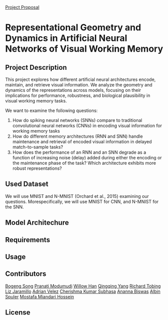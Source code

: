 [Project Proposal](https://docs.google.com/document/d/1pwuYGbVma8OiFHTI-iN2m2P2oGrjt1MlXhvuB7ECuI0/edit?tab=t.0)


# Representational Geometry and Dynamics in Artificial Neural Networks of Visual Working Memory 

## Project Description
This project explores how different artificial neural architectures encode, maintain, and retrieve visual information. We analyze the geometry and dynamics of the representations across models, focusing on their implications for performance, robustness, and biological plausibility in visual working memory tasks.

We want to examine the following questions:
 1. How do spiking neural networks (SNNs) compare to traditional convolutional neural networks (CNNs) in encoding visual information for working memory tasks
 2. How do different memory architectures (RNN and SNN) handle maintenance and retrieval of encoded visual information in delayed match-to-sample tasks?
 3. How does the performance of an RNN and an SNN degrade as a function of increasing noise (delay) added during either the encoding or the maintenance phase of the task? Which architecture exhibits more robust representations?


## Used Dataset

We will use MNIST and N-MNIST (Orchard et al., 2015) examining our questions. Morespecifically, we will use MNIST for CNN, and N-MNIST for the SNN. 


## Model Architechure 


## Requirements 


## Usage 


## Contributors 
[Bogeng Song](https://github.com/D4ni1abogeng-son)
[Pranati Modumudi](https://github.com/pranmod01)
[Willow Han](https://github.com/hwhan14)
[Qingqing Yang](https://github.com/Qingqing-Yang-17)
[Richard Tobing](https://github.com/Koogleblitz)
[Liz Jaramillo](https://github.com/lizaneth)
[Adrian Velez](https://github.com/anselmo0v)
[Cherishma Kumar Subhasa](https://github.com/CherishSu)
[Ananna Biswas](https://github.com/Anannabiswa)
[Albin Spuler](https://github.com/ATSpuler)
[Mostafa Miandari Hossein](https://github.com/Miandari)


## License 





